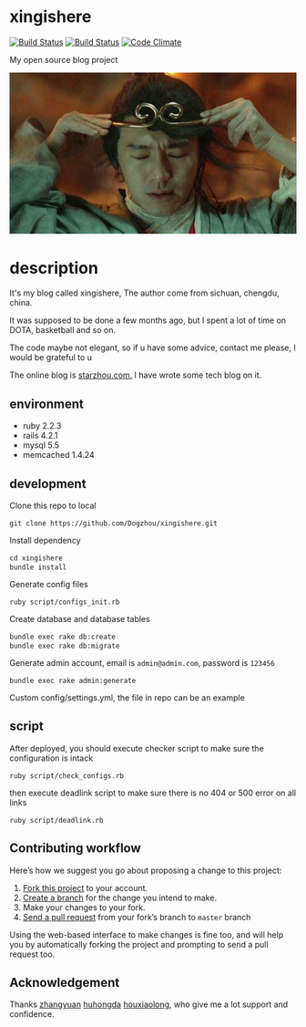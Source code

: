 xingishere
======

[![Build Status](https://travis-ci.org/Dogzhou/xingishere.svg)](https://travis-ci.org/Dogzhou/xingishere)
[![Build Status](https://snap-ci.com/Dogzhou/xingishere/branch/master/build_image)](https://snap-ci.com/Dogzhou/xingishere/branch/master)
[![Code Climate](https://codeclimate.com/github/Dogzhou/xingishere/badges/gpa.svg)](https://codeclimate.com/github/Dogzhou/xingishere)

My open source blog project

![](monkeyking.jpeg)

# description
It's my blog called xingishere, The author come from sichuan, chengdu, china.

It was supposed to be done a few months ago, but I spent a lot of time on DOTA, basketball and so on.

The code maybe not elegant, so if u have some advice, contact me please, I would be grateful to u

The online blog is <a href="http://starzhou.com" target="_blank">starzhou.com.</a> I have wrote some tech blog on it.

## environment
* ruby 2.2.3
* rails 4.2.1
* mysql 5.5
* memcached 1.4.24

## development
Clone this repo to local

    git clone https://github.com/Dogzhou/xingishere.git

Install dependency

    cd xingishere
    bundle install

Generate config files

    ruby script/configs_init.rb

Create database and database tables

    bundle exec rake db:create
    bundle exec rake db:migrate

Generate admin account, email is `admin@admin.com`, password is `123456`

    bundle exec rake admin:generate

Custom config/settings.yml, the file in repo can be an example

## script
After deployed, you should execute checker script to make sure the configuration is intack

    ruby script/check_configs.rb

then execute deadlink script to make sure there is no 404 or 500 error on all links

    ruby script/deadlink.rb

## Contributing workflow

Here’s how we suggest you go about proposing a change to this project:

1. [Fork this project](https://help.github.com/articles/fork-a-repo/) to your account.
2. [Create a branch](https://help.github.com/articles/creating-and-deleting-branches-within-your-repository/) for the change you intend to make.
3. Make your changes to your fork.
4. [Send a pull request](https://help.github.com/articles/using-pull-requests/) from your fork’s branch to `master` branch

Using the web-based interface to make changes is fine too, and will help you by automatically forking the project and prompting to send a pull request too.

## Acknowledgement
<p>Thanks <a href="https://github.com/zhangyuan" target="_blank">zhangyuan</a> <a href="https://github.com/huhongda" target="_blank">huhongda</a> <a href="http://sosop.github.io/" target="_blank">houxiaolong</a>, who give me a lot support and confidence.</p>
